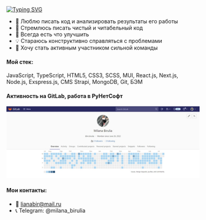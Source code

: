 [![Typing SVG](https://readme-typing-svg.herokuapp.com?color=%428bca&lines=Привет+всем,+меня+зовут+Милана!+👋)](https://git.io/typing-svg)

* :green_heart: Люблю писать код и анализировать результаты его работы
* :memo: Стремлюсь писать чистый и читабельный код
* :wrench: Всегда есть что улучшить 
* :bulb: Стараюсь конструктивно справляться с проблемами
* :rocket: Хочу стать активным участником сильной команды

#### Мой стек:
JavaScript, TypeScript, HTML5, CSS3, SCSS, MUI, React.js, Next.js, Node.js, Exspress.js, CMS Strapi, MongoDB, Git, БЭМ

#### Активность на GitLab, работа в РуНетСофт
<img alt="profile-gitlab" src="https://github.com/Milanka-m/images/blob/main/profile-gitlab.jpg"/>

#### Мои контакты:
* :e-mail: lianabir@mail.ru
* :telephone_receiver: Telegram: @milana_birulia
